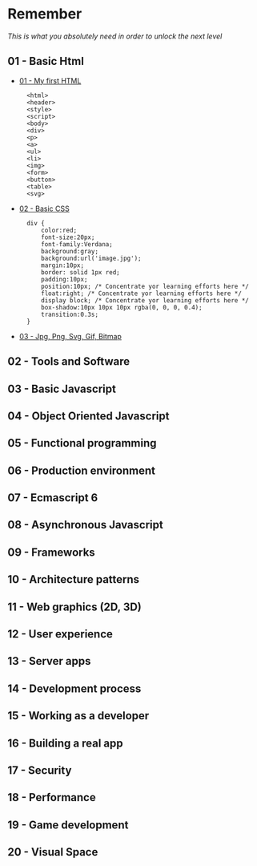 # Remember
*This is what you absolutely need in order to unlock the next level*

## 01 - Basic Html
- [01 - My first HTML](https://github.com/adrian-moisa/visual-school/tree/master/01-basic-html/01-my-first-html)

        <html>
        <header>
        <style>
        <script>
        <body>
        <div>
        <p>
        <a>
        <ul>
        <li>
        <img>
        <form>
        <button>
        <table>
        <svg>

- [02 - Basic CSS](https://github.com/adrian-moisa/visual-school/blob/master/01-basic-html/02-basic-css)

        div { 
            color:red;
            font-size:20px;
            font-family:Verdana;
            background:gray;
            background:url('image.jpg');
            margin:10px;
            border: solid 1px red;
            padding:10px;
            position:10px; /* Concentrate yor learning efforts here */
            float:right; /* Concentrate yor learning efforts here */
            display block; /* Concentrate yor learning efforts here */
            box-shadow:10px 10px 10px rgba(0, 0, 0, 0.4);
            transition:0.3s;
        }

- [03 - Jpg, Png, Svg, Gif, Bitmap](https://github.com/adrian-moisa/visual-school/blob/master/01-basic-html/03-jpg-png-svg-gif-bitmap)

## 02 - Tools and Software 

## 03 - Basic Javascript

## 04 - Object Oriented Javascript

## 05 - Functional programming

## 06 - Production environment

## 07 - Ecmascript 6

## 08 - Asynchronous Javascript

## 09 - Frameworks

## 10 - Architecture patterns

## 11 - Web graphics (2D, 3D)

## 12 - User experience

## 13 - Server apps

## 14 - Development process

## 15 - Working as a developer

## 16 - Building a real app

## 17 - Security

## 18 - Performance

## 19 - Game development

## 20 - Visual Space
